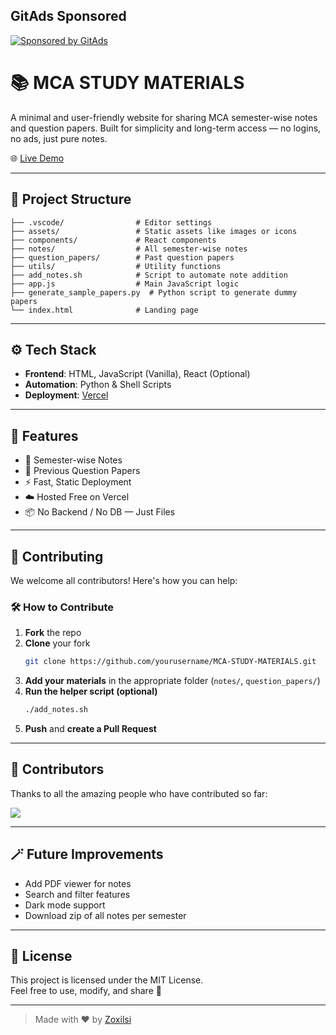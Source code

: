 ## GitAds Sponsored
[![Sponsored by GitAds](https://gitads.dev/v1/ad-serve?source=zoxilsi/mca-study-materials@github)](https://gitads.dev/v1/ad-track?source=zoxilsi/mca-study-materials@github)




# 📚 MCA STUDY MATERIALS

A minimal and user-friendly website for sharing MCA semester-wise notes and question papers. Built for simplicity and long-term access — no logins, no ads, just pure notes.

🌐 [Live Demo](https://mca-study-materials.vercel.app)

---

## 📁 Project Structure

```
├── .vscode/                # Editor settings
├── assets/                 # Static assets like images or icons
├── components/             # React components
├── notes/                  # All semester-wise notes
├── question_papers/        # Past question papers
├── utils/                  # Utility functions
├── add_notes.sh            # Script to automate note addition
├── app.js                  # Main JavaScript logic
├── generate_sample_papers.py  # Python script to generate dummy papers
└── index.html              # Landing page
```

---

## ⚙️ Tech Stack

- **Frontend**: HTML, JavaScript (Vanilla), React (Optional)
- **Automation**: Python & Shell Scripts
- **Deployment**: [Vercel](https://vercel.com)

---

## 🚀 Features

- 📁 Semester-wise Notes
- 📜 Previous Question Papers
- ⚡ Fast, Static Deployment
- ☁️ Hosted Free on Vercel
- 📦 No Backend / No DB — Just Files

---

## 🤝 Contributing

We welcome all contributors! Here's how you can help:

### 🛠 How to Contribute

1. **Fork** the repo
2. **Clone** your fork  
   ```bash
   git clone https://github.com/yourusername/MCA-STUDY-MATERIALS.git
   ```
3. **Add your materials** in the appropriate folder (`notes/`, `question_papers/`)
4. **Run the helper script (optional)**  
   ```bash
   ./add_notes.sh
   ```
5. **Push** and **create a Pull Request**

---

## 👥 Contributors

Thanks to all the amazing people who have contributed so far:

<a href="https://github.com/zoxilsi/MCA-STUDY-MATERIALS/graphs/contributors">
  <img src="https://contrib.rocks/image?repo=zoxilsi/MCA-STUDY-MATERIALS" />
</a>

---

## 🪄 Future Improvements

- Add PDF viewer for notes  
- Search and filter features  
- Dark mode support  
- Download zip of all notes per semester

---

## 📃 License

This project is licensed under the MIT License.  
Feel free to use, modify, and share 🙌

---

> Made with ❤️ by [Zoxilsi](https://github.com/zoxilsi)
